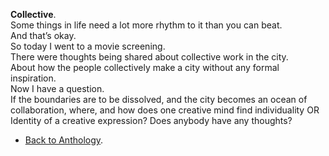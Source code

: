 **Collective**.  
Some things in life need a lot more rhythm to it than you can beat.  
And that’s okay.  
So today I went to a movie screening.  
There were thoughts being shared about collective work in the city.  
About how the people collectively make a city without any formal inspiration.  
Now I have a question.  
If the boundaries are to be dissolved, and the city becomes an ocean of collaboration, where, and how does one creative mind find individuality OR Identity of a creative expression? Does anybody have any thoughts?  

- <a href="https://kushalsamant.github.io/anthology.html">Back to Anthology</a>.  